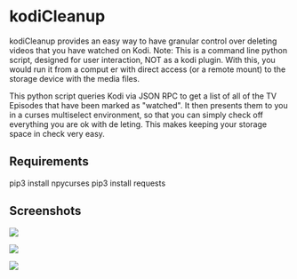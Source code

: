 # kodiCleanup

kodiCleanup provides an easy way to have granular control over deleting videos that you have watched on Kodi.  Note: This is
a command line python script, designed for user interaction, NOT as a kodi plugin.  With this, you would run it from a comput
er with direct access (or a remote mount) to the storage device with the media files. 

This python script queries Kodi via JSON RPC to get a list of all of the TV Episodes that have been marked as "watched".  It
then presents them to you in a curses multiselect environment, so that you can simply check off everything you are ok with de
leting.  This makes keeping your storage space in check very easy.

## Requirements
pip3 install npycurses
pip3 install requests

## Screenshots

  ![](http://manipulate.org/downloads/kodiCleanup/demos/confirm_delete.png)
  
  ![](http://manipulate.org/downloads/kodiCleanup/demos/kodi_libraryclean.png)
  
  ![](http://manipulate.org/downloads/kodiCleanup/demos/results.png)

